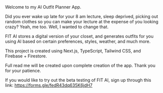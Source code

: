 Welcome to my AI Outfit Planner App.

Did you ever wake up late for your 8 am lecture, sleep deprived, picking out random clothes so you can make your lecture at the expense of you looking crazy? Yeah, me too. Well, I wanted to change that.

FIT AI stores a digital version of your closet, and generates outfits for you using AI based on certain preferences, styles, weather, and much more.

This project is created using Next.js, TypeScript, Tailwind CSS, and Firebase + Firestore.

Full read me will be created upon complete creation of the app. Thank you for your patience.

If you would like to try out the beta testing of FIT AI, sign up through this link: https://forms.gle/fedR43dq635K6jdH7